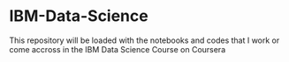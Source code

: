 # IBM-Data-Science 

This repository will be loaded with the notebooks and codes that I work or come accross in the IBM Data Science Course on Coursera
